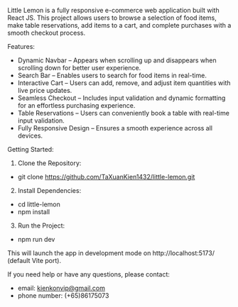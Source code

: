 Little Lemon is a fully responsive e-commerce web application built with React JS. This project allows users to browse a selection of food items, make table reservations, add items to a cart, and complete purchases with a smooth checkout process.

Features:
- Dynamic Navbar – Appears when scrolling up and disappears when scrolling down for better user experience.
- Search Bar – Enables users to search for food items in real-time.
- Interactive Cart – Users can add, remove, and adjust item quantities with live price updates.
- Seamless Checkout – Includes input validation and dynamic formatting for an effortless purchasing experience.
- Table Reservations – Users can conveniently book a table with real-time input validation.
- Fully Responsive Design – Ensures a smooth experience across all devices.

Getting Started:
1. Clone the Repository:
- git clone https://github.com/TaXuanKien1432/little-lemon.git
2. Install Dependencies:
- cd little-lemon
- npm install
3. Run the Project:
- npm run dev

This will launch the app in development mode on http://localhost:5173/ (default Vite port).

If you need help or have any questions, please contact:
- email: kienkonvip@gmail.com
- phone number: (+65)86175073
